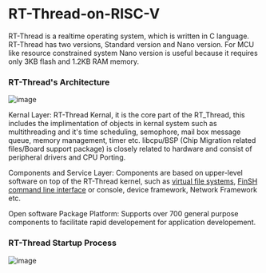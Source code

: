 # RT-Thread-on-RISC-V


RT-Thread is a realtime operating system, which is written in C language. RT-Thread has two versions, Standard version and Nano version. For MCU like resource constrained system Nano version is useful because it requires only 3KB flash and 1.2KB RAM memory.

### RT-Thread's Architecture 

![image](https://github.com/user-attachments/assets/360864c4-91a5-47df-8452-284756707e9a)

Kernal Layer: 
  RT-Thread Kernal, it is the core part of the RT_Thread, this includes the implimentation of objects in kernal system such as multithreading and it's time scheduling, semophore, mail box message queue, memory management, timer etc. libcpu/BSP (Chip Migration related files/Board support package) is closely related to hardware and consist of peripheral drivers and CPU Porting.

Components and Service Layer: 
  Components are based on upper-level software on top of the RT-Thread kernel, such as [virtual file systems]([url](https://www.ibm.com/docs/en/aix/7.2.0?topic=concepts-virtual-file-systems)), [FinSH command line interface]([url](https://www.rt-thread.io/document/site/programming-manual/finsh/finsh/)) or console, device framework, Network Framework etc. 

Open software Package Platform: 
  Supports over 700 general purpose components to facilitate rapid developement for application developement.

### RT-Thread Startup Process

![image](https://github.com/user-attachments/assets/7b09ab22-d7d5-4de1-802e-1b0f688330a2)
